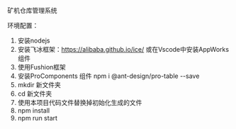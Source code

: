 矿机仓库管理系统

环境配置：
1. 安装nodejs
2. 安装飞冰框架：https://alibaba.github.io/ice/ 或在Vscode中安装AppWorks组件
3. 使用Fushion框架
4. 安装ProComponents 组件 npm i @ant-design/pro-table --save
5. mkdir 新文件夹
6. cd 新文件夹
7. 使用本项目代码文件替换掉初始化生成的文件
8. npm install
9. npm run start
